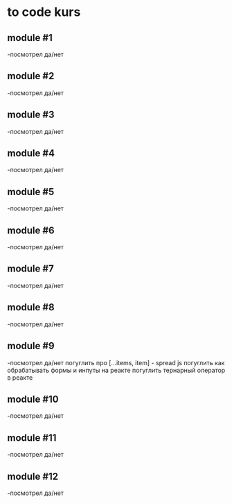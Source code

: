 # to code kurs

## module #1
-посмотрел да/нет

## module #2
-посмотрел да/нет

## module #3
-посмотрел да/нет

## module #4
-посмотрел да/нет

## module #5
-посмотрел да/нет

## module #6
-посмотрел да/нет

## module #7
-посмотрел да/нет

## module #8
-посмотрел да/нет

## module #9
-посмотрел да/нет
погуглить про [...items, item] - spread js
погуглить как обрабатывать формы и инпуты на реакте
погуглить тернарный оператор в реакте

## module #10
-посмотрел да/нет

## module #11
-посмотрел да/нет

## module #12
-посмотрел да/нет

